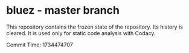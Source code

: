 # bluez - master branch

This repository contains the frozen state of the repository.
Its history is cleared. It is used only for static code
analysis with Codacy.

Commit Time: 1734474707